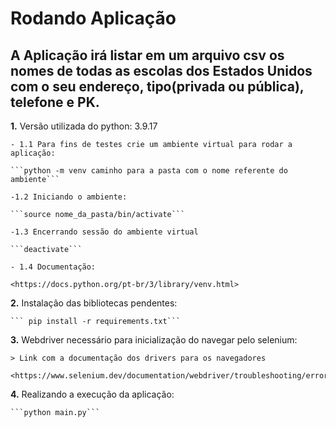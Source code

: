 # Rodando Aplicação

## A Aplicação irá listar em um arquivo csv os nomes de todas as escolas dos Estados Unidos com o seu endereço, tipo(privada ou pública), telefone e PK.

**1.** Versão utilizada do python: 3.9.17

    - 1.1 Para fins de testes crie um ambiente virtual para rodar a aplicação:

    ```python -m venv caminho para a pasta com o nome referente do ambiente```
    
    -1.2 Iniciando o ambiente:

    ```source nome_da_pasta/bin/activate```

    -1.3 Encerrando sessão do ambiente virtual
        
    ```deactivate```

    - 1.4 Documentação:
        
    <https://docs.python.org/pt-br/3/library/venv.html>


**2.** Instalação das bibliotecas pendentes:

    ``` pip install -r requirements.txt```

**3.** Webdriver necessário para inicialização do navegar pelo selenium:

    > Link com a documentação dos drivers para os navegadores
    
    <https://www.selenium.dev/documentation/webdriver/troubleshooting/errors/driver_location/>

**4.** Realizando a execução da aplicação:

    ```python main.py```
